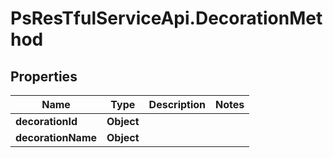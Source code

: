 # PsResTfulServiceApi.DecorationMethod

## Properties
Name | Type | Description | Notes
------------ | ------------- | ------------- | -------------
**decorationId** | **Object** |  | 
**decorationName** | **Object** |  | 
